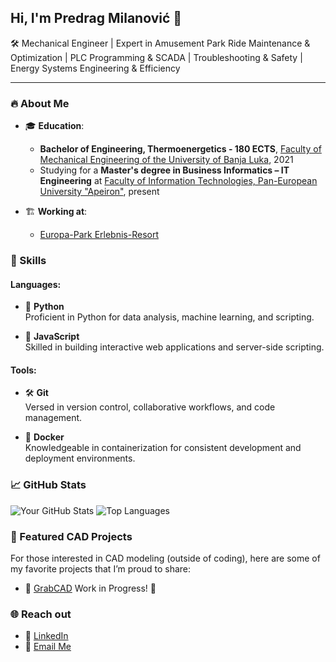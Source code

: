 ## Hi, I'm Predrag Milanović 👋

🛠️ Mechanical Engineer | Expert in Amusement Park Ride Maintenance & Optimization | PLC Programming & SCADA | Troubleshooting & Safety | Energy Systems Engineering & Efficiency

---

### 🔥 About Me

- 🎓 **Education**:
  - **Bachelor of Engineering, Thermoenergetics - 180 ECTS**, [Faculty of Mechanical Engineering of the University of Banja Luka](https://mf.unibl.org/), 2021
  - Studying for a **Master's degree in Business Informatics – IT Engineering** at [Faculty of Information Technologies, Pan-European University "Apeiron"](https://apeiron-uni.eu/en/master-studije/fakultet-informacionih-tehnologija-master-studije/), present

- 🏗️ **Working at**:
  - [Europa-Park Erlebnis-Resort](https://www.europapark.de/de)

### 💼 Skills

#### Languages:

- 🐍 **Python**  
  Proficient in Python for data analysis, machine learning, and scripting.

- 📜 **JavaScript**  
  Skilled in building interactive web applications and server-side scripting.

#### Tools:

- 🛠️ **Git**  
  Versed in version control, collaborative workflows, and code management.

- 🐳 **Docker**  
  Knowledgeable in containerization for consistent development and deployment environments.

### 📈 GitHub Stats
![Your GitHub Stats](https://github-readme-stats.vercel.app/api?username=predrag-milanovic&show_icons=true&theme=radical)
![Top Languages](https://github-readme-stats.vercel.app/api/top-langs/?username=predrag-milanovic&layout=compact&theme=radical)

### 📂 Featured CAD Projects
For those interested in CAD modeling (outside of coding), here are some of my favorite projects that I’m proud to share:
- 🚧 [GrabCAD](https://grabcad.com/predrag.milanovic-3) Work in Progress! 🚧

### 🌐 Reach out 
- 👔 [LinkedIn](https://www.linkedin.com/in/predrag-milanovic/)
- 📧 [Email Me](mailto:info.predrag.milanovic@gmail.com)

